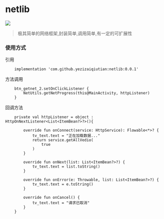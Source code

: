 # netlib

[![](https://jitpack.io/v/yezizaiqiutian/netlib.svg)](https://jitpack.io/#yezizaiqiutian/netlib)

> 极其简单的网络框架,封装简单,调用简单,有一定的可扩展性

### 使用方式

引用
```
    implementation 'com.github.yezizaiqiutian:netlib:0.0.1'
```

方法调用
```
    btn_getnet_2.setOnClickListener {
        NetUtils.getNetProgress(this@MainActivity, httpListener)
    }
```

回调方法
```
    private val httpListener = object : HttpOnNextListener<List<ItemBean?>?>(){
    
        override fun onConnect(service: HttpService): Flowable<*>? {
            tv_text.text = "正在加载数据..."
            return service.getAllVedio(
                true
            )
        }

        override fun onNext(list: List<ItemBean?>?) {
            tv_text.text = list.toString()
        }

        override fun onError(e: Throwable, list: List<ItemBean?>?) {
            tv_text.text = e.toString()
        }

        override fun onCancel() {
            tv_text.text = "请求已取消"
        }
    }
```